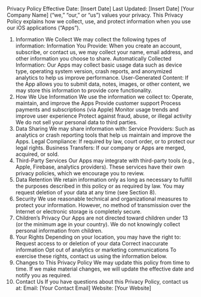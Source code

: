 Privacy Policy
Effective Date: [Insert Date]
Last Updated: [Insert Date]
[Your Company Name] (“we,” “our,” or “us”) values your privacy. This Privacy Policy explains how we collect, use, and protect information when you use our iOS applications (“Apps”).
1. Information We Collect
We may collect the following types of information:
Information You Provide: When you create an account, subscribe, or contact us, we may collect your name, email address, and other information you choose to share.
Automatically Collected Information: Our Apps may collect basic usage data such as device type, operating system version, crash reports, and anonymized analytics to help us improve performance.
User-Generated Content: If the App allows you to submit data, notes, images, or other content, we may store this information to provide core functionality.
2. How We Use Information
We use the information we collect to:
Operate, maintain, and improve the Apps
Provide customer support
Process payments and subscriptions (via Apple)
Monitor usage trends and improve user experience
Protect against fraud, abuse, or illegal activity
We do not sell your personal data to third parties.
3. Data Sharing
We may share information with:
Service Providers: Such as analytics or crash reporting tools that help us maintain and improve the Apps.
Legal Compliance: If required by law, court order, or to protect our legal rights.
Business Transfers: If our company or Apps are merged, acquired, or sold.
4. Third-Party Services
Our Apps may integrate with third-party tools (e.g., Apple, Firebase, analytics providers). These services have their own privacy policies, which we encourage you to review.
5. Data Retention
We retain information only as long as necessary to fulfill the purposes described in this policy or as required by law. You may request deletion of your data at any time (see Section 8).
6. Security
We use reasonable technical and organizational measures to protect your information. However, no method of transmission over the Internet or electronic storage is completely secure.
7. Children’s Privacy
Our Apps are not directed toward children under 13 (or the minimum age in your country). We do not knowingly collect personal information from children.
8. Your Rights
Depending on your location, you may have the right to:
Request access to or deletion of your data
Correct inaccurate information
Opt out of analytics or marketing communications
To exercise these rights, contact us using the information below.
9. Changes to This Privacy Policy
We may update this policy from time to time. If we make material changes, we will update the effective date and notify you as required.
10. Contact Us
If you have questions about this Privacy Policy, contact us at:
Email: [Your Contact Email]
Website: [Your Website]
